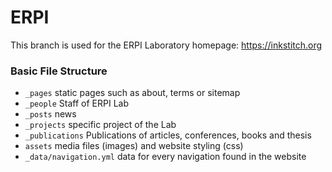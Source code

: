 # ERPI

This branch is used for the ERPI Laboratory homepage: <https://inkstitch.org>

### Basic File Structure

* `_pages` static pages such as about, terms or sitemap
* `_people` Staff of ERPI Lab
* `_posts` news
* `_projects` specific project of the Lab
* `_publications` Publications of articles, conferences, books and thesis
* `assets` media files (images) and website styling (css)
* `_data/navigation.yml` data for every navigation found in the website